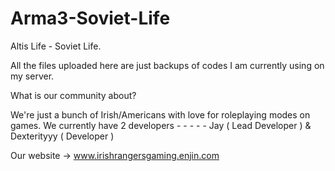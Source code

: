 # Arma3-Soviet-Life
Altis Life - Soviet Life.

All the files uploaded here are just backups of codes I am currently using on my server.

What is our community about?

We're just a bunch of Irish/Americans with love for roleplaying modes on games.
We currently have 2 developers - - - - - Jay ( Lead Developer ) & Dexterityyy ( Developer )

Our website
-> www.irishrangersgaming.enjin.com

